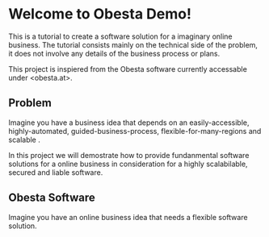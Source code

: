 # Welcome to Obesta Demo!

This is a tutorial to create a software solution for a imaginary online business.
The tutorial consists mainly on the technical side of the problem, it does not involve any details of the business process or plans.

This project is inspiered from the Obesta software currently accessable under <obesta.at>. 


## Problem

Imagine you have a business idea that depends on an easily-accessible, highly-automated, guided-business-process, flexible-for-many-regions and scalable .


In this project we will demostrate how to provide fundanmental software solutions for a online business in consideration for a highly scalabilable, secured and liable software.


## Obesta Software


Imagine you have an online business idea that needs a flexible software solution.


